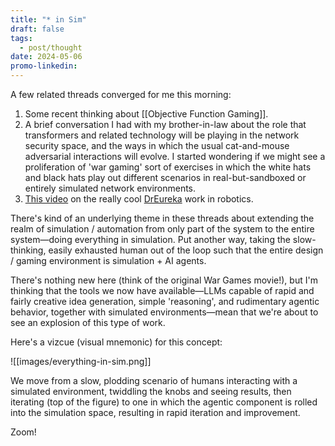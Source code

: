 ```yaml
---
title: "* in Sim"
draft: false
tags:
  - post/thought
date: 2024-05-06
promo-linkedin:
---
```

A few related threads converged for me this morning:
1. Some recent thinking about [[Objective Function Gaming]].
2. A brief conversation I had with my brother-in-law about the role that transformers and related technology will be playing in the network security space, and the ways in which the usual cat-and-mouse adversarial interactions will evolve. I started wondering if we might see a proliferation of 'war gaming' sort of exercises in which the white hats and black hats play out different scenarios in real-but-sandboxed or entirely simulated network environments.
3. [This video](https://www.youtube.com/watch?v=d5mdW1yPXIg) on the really cool [DrEureka](https://github.com/eureka-research/DrEureka) work in robotics.

There's kind of an underlying theme in these threads about extending the realm of simulation / automation from only part of the system to the entire system—doing everything in simulation. Put another way, taking the slow-thinking, easily exhausted human out of the loop such that the entire design / gaming environment is simulation + AI agents.

There's nothing new here (think of the original War Games movie!), but I'm thinking that the tools we now have available—LLMs capable of rapid and fairly creative idea generation, simple 'reasoning', and rudimentary agentic behavior, together with simulated environments—mean that we're about to see an explosion of this type of work.

Here's a vizcue (visual mnemonic) for this concept:

![[images/everything-in-sim.png]]

We move from a slow, plodding scenario of humans interacting with a simulated environment, twiddling the knobs and seeing results, then iterating (top of the figure) to one in which the agentic component is rolled into the simulation space, resulting in rapid iteration and improvement.

Zoom!

